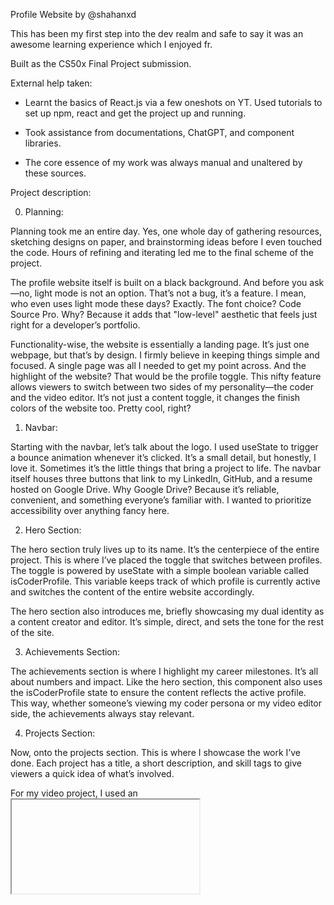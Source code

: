 Profile Website by @shahanxd

This has been my first step into the dev realm and safe to say it was an awesome learning experience which I enjoyed fr.

Built as the CS50x Final Project submission.


External help taken:

- Learnt the basics of React.js via a few oneshots on YT. Used tutorials to set up npm, react and get the project up and running.

- Took assistance from documentations, ChatGPT, and component libraries.

- The core essence of my work was always manual and unaltered by these sources.

Project description:


0. Planning:

Planning took me an entire day. Yes, one whole day of gathering resources, sketching designs on paper, and brainstorming ideas before I even touched the code. Hours of refining and iterating led me to the final scheme of the project.

The profile website itself is built on a black background. And before you ask—no, light mode is not an option. That’s not a bug, it’s a feature. I mean, who even uses light mode these days? Exactly. The font choice? Code Source Pro. Why? Because it adds that "low-level" aesthetic that feels just right for a developer’s portfolio.

Functionality-wise, the website is essentially a landing page. It’s just one webpage, but that’s by design. I firmly believe in keeping things simple and focused. A single page was all I needed to get my point across. And the highlight of the website? That would be the profile toggle. This nifty feature allows viewers to switch between two sides of my personality—the coder and the video editor. It’s not just a content toggle, it changes the finish colors of the website too. Pretty cool, right?

1. Navbar:

Starting with the navbar, let’s talk about the logo. I used useState to trigger a bounce animation whenever it’s clicked. It’s a small detail, but honestly, I love it. Sometimes it’s the little things that bring a project to life. The navbar itself houses three buttons that link to my LinkedIn, GitHub, and a resume hosted on Google Drive. Why Google Drive? Because it’s reliable, convenient, and something everyone’s familiar with. I wanted to prioritize accessibility over anything fancy here.

2. Hero Section:

The hero section truly lives up to its name. It’s the centerpiece of the entire project. This is where I’ve placed the toggle that switches between profiles. The toggle is powered by useState with a simple boolean variable called isCoderProfile. This variable keeps track of which profile is currently active and switches the content of the entire website accordingly.

The hero section also introduces me, briefly showcasing my dual identity as a content creator and editor. It’s simple, direct, and sets the tone for the rest of the site.

3. Achievements Section:

The achievements section is where I highlight my career milestones. It’s all about numbers and impact. Like the hero section, this component also uses the isCoderProfile state to ensure the content reflects the active profile. This way, whether someone’s viewing my coder persona or my video editor side, the achievements always stay relevant.

4. Projects Section:

Now, onto the projects section. This is where I showcase the work I’ve done. Each project has a title, a short description, and skill tags to give viewers a quick idea of what’s involved.

For my video project, I used an <iframe> tag to embed a YouTube video directly into the site. But here’s the cool part, I implemented a variable observer that tracks when the video is at least 50% visible in the viewport. When this condition is met, a boolean variable isVideoVisible is set to true, and the video autoplays. It’s a subtle detail that adds a lot to the user experience.

The coder project? That’s embedded too. I used an <iframe> to embed the entire website into the frame. Now, you might be thinking—won’t embedding a website into itself create an infinite loop and crash everything? Thankfully, browser security features prevent that from happening. So, no, we’re not breaking the internet here.

5. Contact Section:

Finally, we have the contact section. This part of the site is simple but effective. It includes links to my email and social profiles. But here’s the fun twist, there’s a Minecraft-inspired portal. Yes, a portal. Clicking it redirects users to a mailto: link straight to my email. And, just like the rest of the site, the portal’s color changes based on the toggle state. It’s these small touches that make the site feel cohesive and polished.


Reflection:

This started as a much smaller, learn-by-experience project, but grew into one of my best works. Thanks to CS50x for such a wonderful experience - all them lectures have been > any movie xD

I will keep revising and updating this project (hopefully), thanks for reading!
